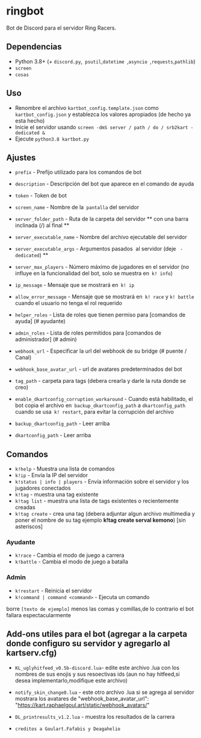 # ringbot

Bot de Discord para el servidor Ring Racers.

## Dependencias

- Python 3.8+ (+ `discord.py`,` psutil`,`datetime `,`asyncio `,`requests`,`pathlib`)
- `screen`
- `cosas`

## Uso

- Renombre el archivo `kartbot_config.template.json` como ` kartbot_config.json` y establezca los valores apropiados (de hecho ya esta hecho)
- Inicie el servidor usando `screen -dmS server / path / do / srb2kart -dedicated &`
- Ejecute `python3.8 kartbot.py`

## Ajustes

- `prefix` - Prefijo utilizado para los comandos de bot
- `description` - Descripción del bot que aparece en el comando de ayuda
- `token` - Token de bot


- `screen_name` - Nombre de la` pantalla` del servidor
- `server_folder_path` - Ruta de la carpeta del servidor ** con una barra inclinada (/) al final **
- `server_executable_name` - Nombre del archivo ejecutable del servidor
- `server_executable_args` - Argumentos pasados ​​ al servidor (deje ` -dedicated`) **
- `server_max_players` - Número máximo de jugadores en el servidor (no influye en la funcionalidad del bot, solo se muestra en` k! info`)
- `ip_message` - Mensaje que se mostrará en` k! ip`
- `allow_error_message` - Mensaje que se mostrará en` k! race` y `k! battle` cuando el usuario no tenga el rol requerido
- `helper_roles` - Lista de roles que tienen permiso para [comandos de ayuda] (# ayudante)
- `admin_roles` - Lista de roles permitidos para [comandos de administrador] (# admin)
- `webhook_url` - Especificar la url del webhook de su bridge (# puente / Canal)
- `webhook_base_avatar_url` - url de avatares predeterminados del bot
- `tag_path` - carpeta para tags (debera crearla y darle la ruta donde se creo)

- `enable_dkartconfig_corruption_workaround` - Cuando está habilitado, el bot copia el archivo en` backup_dkartconfig_path` a `dkartconfig_path` cuando se usa` k! restart`, para evitar la corrupción del archivo
- `backup_dkartconfig_path` - Leer arriba
- `dkartconfig_path` - Leer arriba

## Comandos

- `k!help` - Muestra una lista de comandos
- `k!ip` - Envía la IP del servidor
- `k!status | info | players` - Envía información sobre el servidor y los jugadores conectados
- `k!tag` - muestra una tag existente
- `k!tag list` - muestra una lista de tags existentes o recientemente creadas
- `k!tag create` - crea una tag (debera adjuntar algun archivo multimedia y poner el nombre de su tag ejemplo **k!tag create serval kemono**) [sin asteriscos]

### Ayudante

- `k!race` - Cambia el modo de juego a carrera
- `k!battle` - Cambia el modo de juego a batalla

### Admin

- `k!restart` - Reinicia el servidor
- `k!command | command <command>` - Ejecuta un comando

borre `[texto de ejemplo]` menos las comas y comillas,de lo contrario el bot fallara espectacularmente

## Add-ons utiles para el bot (agregar a la carpeta donde configuro su servidor y agregarlo al kartserv.cfg)

- `KL_uglyhitfeed_v0.5b-discord.lua`- edite este archivo .lua con los nombres de sus enojis y sus resoectivas ids (aun no hay hitfeed,si desea implementarlo,modifique este archivo)
- `notify_skin_change0.lua` - este otro archivo .lua si se agrega al servidor mostrara los avatares de "webhook_base_avatar_url": "https://kart.raphaelgoul.art/static/webhook_avatars/"
- `DL_printresults_v1.2.lua` - muestra los resultados de la carrera


- `creditos a Goulart.Fafabis y Deagahelio`
